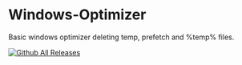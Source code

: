# Windows-Optimizer

Basic windows optimizer deleting temp, prefetch and %temp% files.

[![Github All Releases](https://img.shields.io/github/downloads/Mertsayar6623/Windows-Optimizer/total.svg)]()
